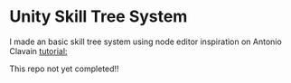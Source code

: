 # Unity Skill Tree System

I made an basic skill tree system using node editor inspiration on Antonio Clavain [tutorial:](https://www.youtube.com/watch?v=Yy7Dt2usGy0&t=312s)

This repo not yet completed!!
